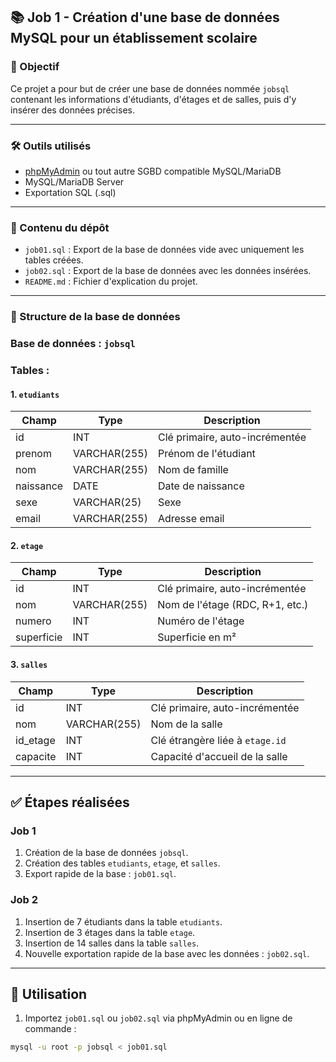 ## 📚 Job 1 - Création d'une base de données MySQL pour un établissement scolaire

### 📝 Objectif

Ce projet a pour but de créer une base de données nommée `jobsql` contenant les informations d'étudiants, d'étages et de salles, puis d'y insérer des données précises.

---

### 🛠️ Outils utilisés

- [phpMyAdmin](https://www.phpmyadmin.net/) ou tout autre SGBD compatible MySQL/MariaDB
- MySQL/MariaDB Server
- Exportation SQL (.sql)

---

### 📁 Contenu du dépôt

- `job01.sql` : Export de la base de données vide avec uniquement les tables créées.
- `job02.sql` : Export de la base de données avec les données insérées.
- `README.md` : Fichier d'explication du projet.

---

### 🧱 Structure de la base de données

### Base de données : `jobsql`

### Tables :

#### 1. `etudiants`
| Champ     | Type         | Description                      |
|-----------|--------------|----------------------------------|
| id        | INT          | Clé primaire, auto-incrémentée   |
| prenom    | VARCHAR(255) | Prénom de l'étudiant             |
| nom       | VARCHAR(255) | Nom de famille                   |
| naissance | DATE         | Date de naissance                |
| sexe      | VARCHAR(25)  | Sexe                             |
| email     | VARCHAR(255) | Adresse email                    |

#### 2. `etage`
| Champ       | Type         | Description                      |
|-------------|--------------|----------------------------------|
| id          | INT          | Clé primaire, auto-incrémentée   |
| nom         | VARCHAR(255) | Nom de l'étage (RDC, R+1, etc.)  |
| numero      | INT          | Numéro de l'étage                |
| superficie  | INT          | Superficie en m²                 |

#### 3. `salles`
| Champ      | Type         | Description                         |
|------------|--------------|-------------------------------------|
| id         | INT          | Clé primaire, auto-incrémentée      |
| nom        | VARCHAR(255) | Nom de la salle                     |
| id_etage   | INT          | Clé étrangère liée à `etage.id`     |
| capacite   | INT          | Capacité d'accueil de la salle      |

---

## ✅ Étapes réalisées

### Job 1

1. Création de la base de données `jobsql`.
2. Création des tables `etudiants`, `etage`, et `salles`.
3. Export rapide de la base : `job01.sql`.

### Job 2

1. Insertion de 7 étudiants dans la table `etudiants`.
2. Insertion de 3 étages dans la table `etage`.
3. Insertion de 14 salles dans la table `salles`.
4. Nouvelle exportation rapide de la base avec les données : `job02.sql`.

---

## 💾 Utilisation

1. Importez `job01.sql` ou `job02.sql` via phpMyAdmin ou en ligne de commande :

```bash
mysql -u root -p jobsql < job01.sql


